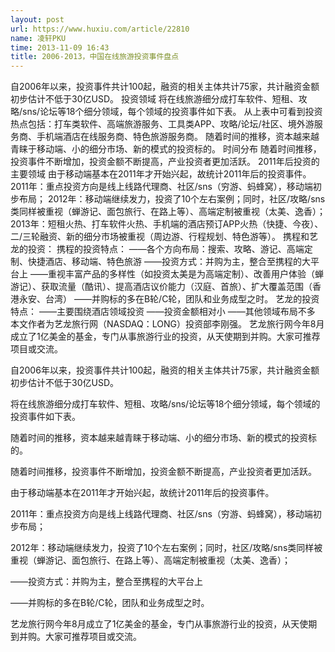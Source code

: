 ```yaml
---
layout: post
url: https://www.huxiu.com/article/22810
name: 凌轩PKU
time: 2013-11-09 16:43
title: 2006-2013，中国在线旅游投资事件盘点
---
```

自2006年以来，投资事件共计100起，融资的相关主体共计75家，共计融资金额初步估计不低于30亿USD。 投资领域 将在线旅游细分成打车软件、短租、攻略/sns/论坛等18个细分领域，每个领域的投资事件如下表。 从上表中可看到投资热点包括：打车类软件、高端旅游服务、工具类APP、攻略/论坛/社区、境外游服务商、手机端酒店在线服务商、特色旅游服务商。 随着时间的推移，资本越来越青睐于移动端、小的细分市场、新的模式的投资标的。 时间分布 随着时间推移，投资事件不断增加，投资金额不断提高，产业投资者更加活跃。 2011年后投资的主要领域 由于移动端基本在2011年才开始兴起，故统计2011年后的投资事件。 2011年：重点投资方向是线上线路代理商、社区/sns（穷游、蚂蜂窝），移动端初步布局； 2012年：移动端继续发力，投资了10个左右案例；同时，社区/攻略/sns类同样被重视（蝉游记、面包旅行、在路上等）、高端定制被重视（太美、逸香）； 2013年：短租火热、打车软件火热、手机端的酒店预订APP火热（快捷、今夜）、二/三轮融资、新的细分市场被重视（周边游、行程规划、特色游等）。 携程和艺龙的投资： 携程的投资特点： ——各个方向布局：搜索、攻略、游记、高端定制、快捷酒店、移动端、特色旅游 ——投资方式：并购为主，整合至携程的大平台上 ——重视丰富产品的多样性（如投资太美是为高端定制）、改善用户体验（蝉游记）、获取流量（酷讯）、提高酒店议价能力（汉庭、首旅）、扩大覆盖范围（香港永安、台湾） ——并购标的多在B轮/C轮，团队和业务成型之时。 艺龙的投资特点： ——主要围绕酒店领域投资 ——投资金额相对小 ——其他领域布局不多 本文作者为艺龙旅行网（NASDAQ：LONG）投资部李刚强。 艺龙旅行网今年8月成立了1亿美金的基金，专门从事旅游行业的投资，从天使期到并购。大家可推荐项目或交流。

自2006年以来，投资事件共计100起，融资的相关主体共计75家，共计融资金额初步估计不低于30亿USD。

将在线旅游细分成打车软件、短租、攻略/sns/论坛等18个细分领域，每个领域的投资事件如下表。

随着时间的推移，资本越来越青睐于移动端、小的细分市场、新的模式的投资标的。

随着时间推移，投资事件不断增加，投资金额不断提高，产业投资者更加活跃。

由于移动端基本在2011年才开始兴起，故统计2011年后的投资事件。

2011年：重点投资方向是线上线路代理商、社区/sns（穷游、蚂蜂窝），移动端初步布局；

2012年：移动端继续发力，投资了10个左右案例；同时，社区/攻略/sns类同样被重视（蝉游记、面包旅行、在路上等）、高端定制被重视（太美、逸香）；

——投资方式：并购为主，整合至携程的大平台上

——并购标的多在B轮/C轮，团队和业务成型之时。

艺龙旅行网今年8月成立了1亿美金的基金，专门从事旅游行业的投资，从天使期到并购。大家可推荐项目或交流。

